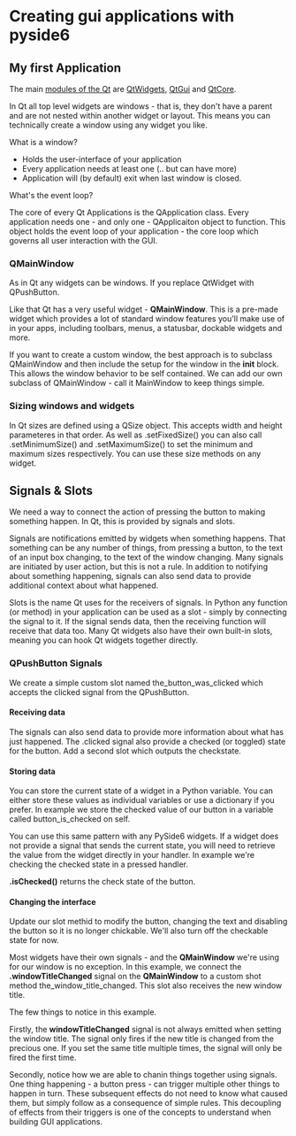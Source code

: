 # Creating gui applications with pyside6

## My first Application

The main [modules of the Qt](https://doc.qt.io/qtforpython/modules.html) are [QtWidgets](https://doc.qt.io/qtforpython/PySide6/QtWidgets/index.html#module-PySide6.QtWidgets), [QtGui](https://doc.qt.io/qtforpython/PySide6/QtGui/index.html#module-PySide6.QtGui) and [QtCore](https://doc.qt.io/qtforpython/PySide6/QtCore/index.html#module-PySide6.QtCore).

In Qt all top level widgets are windows - that is, they don't have a parent and are not nested within another widget or layout. This means you can technically create a window using any widget you like.

What is a window?

- Holds the user-interface of your application
- Every application needs at least one (.. but can have more)
- Application will (by default) exit when last window is closed.

What's the event loop?

The core of every Qt Applications is the QApplication class. Every application needs one - and only one - QApplicaiton object to function. This object holds the event loop of your application - the core loop which governs all user interaction with the GUI.

### QMainWindow

As in Qt any widgets can be windows. If you replace QtWidget with QPushButton.

Like that Qt has a very useful widget - **QMainWindow**. This is a pre-made widget which provides a lot of standard window features you'll make use of in your apps, including toolbars, menus, a statusbar, dockable widgets and more.

If you want to create a custom window, the best approach is to subclass QMainWindow and then include the setup for the window in the **init** block. This allows the window behavior to be self contained. We can add our own subclass of QMainWindow - call it MainWindow to keep things simple.

### Sizing windows and widgets

In Qt sizes are defined using a QSize object. This accepts width and height parameteres in that order.
As well as .setFixedSize() you can also call .setMinimumSize() and .setMaximumSize() to set the minimum and maximum sizes respectively. You can use these size methods on any widget.

## Signals & Slots

We need a way to connect the action of pressing the button to making something happen. In Qt, this is provided by signals and slots.

Signals are notifications emitted by widgets when something happens. That something can be any number of things, from pressing a button, to the text of an input box changing, to the text of the window changing. Many signals are initiated by user action, but this is not a rule.
In addition to notifying about something happening, signals can also send data to provide additional context about what happened.

Slots is the name Qt uses for the receivers of signals. In Python any function (or method) in your application can be used as a slot - simply by connecting the signal to it. If the signal sends data, then the receiving function will receive that data too. Many Qt widgets also have their own built-in slots, meaning you can hook Qt widgets together directly.

### QPushButton Signals

We create a simple custom slot named the_button_was_clicked which accepts the clicked signal from the QPushButton.

#### Receiving data

The signals can also send data to provide more information about what has just happened. The .clicked signal also provide a checked (or toggled) state for the button.
Add a second slot which outputs the checkstate.

#### Storing data

You can store the current state of a widget in a Python variable. You can either store these values as individual variables or use a dictionary if you prefer. In example we store the checked value of our button in a variable called button_is_checked on self.

You can use this same pattern with any PySide6 widgets. If a widget does not provide a signal that sends the current state, you will need to retrieve the value from the widget directly in your handler. In example we're checking the checked state in a pressed handler.

**.isChecked()** returns the check state of the button.

#### Changing the interface

Update our slot methid to modify the button, changing the text and disabling the button so it is no longer chickable. We'll also turn off the checkable state for now.

Most widgets have their own signals - and the **QMainWindow** we're using for our window is no exception. In this example, we connect the **.windowTitleChanged** signal on the **QMainWindow** to a custom shot method the_window_title_changed. This slot also receives the new window title.

The few things to notice in this example.

Firstly, the **windowTitleChanged** signal is not always emitted when setting the window title. The signal only fires if the new title is changed from the precious one. If you set the same title multiple times, the signal will only be fired the first time.

Secondly, notice how we are able to chanin things together using signals. One thing happening - a button press - can trigger multiple other things to happen in turn. These subsequent effects do not need to know what caused them, but simply follow as a consequence of simple rules. This decoupling of effects from their triggers is one of the concepts to understand when building GUI applications.




